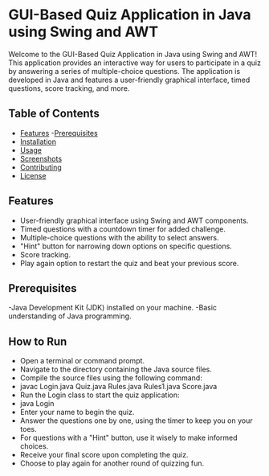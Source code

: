 # GUI-Based Quiz Application in Java using Swing and AWT

Welcome to the GUI-Based Quiz Application in Java using Swing and AWT! This application provides an interactive way for users to participate in a quiz by answering a series of multiple-choice questions. The application is developed in Java and features a user-friendly graphical interface, timed questions, score tracking, and more.

## Table of Contents

- [Features](#features)
-[Prerequisites](#prerequisites)
- [Installation](#installation)
- [Usage](#usage)
- [Screenshots](#screenshots)
- [Contributing](#contributing)
- [License](#license)

## Features

- User-friendly graphical interface using Swing and AWT components.
- Timed questions with a countdown timer for added challenge.
- Multiple-choice questions with the ability to select answers.
- "Hint" button for narrowing down options on specific questions.
- Score tracking.
- Play again option to restart the quiz and beat your previous score.

## Prerequisites
-Java Development Kit (JDK) installed on your machine.
-Basic understanding of Java programming.

## How to Run
- Open a terminal or command prompt.
- Navigate to the directory containing the Java source files.
- Compile the source files using the following command:
- javac Login.java Quiz.java Rules.java Rules1.java Score.java
- Run the Login class to start the quiz application:
- java Login
- Enter your name to begin the quiz.
- Answer the questions one by one, using the timer to keep you on your toes.
- For questions with a "Hint" button, use it wisely to make informed choices.
- Receive  your final score upon completing the quiz.
- Choose to play again for another round of quizzing fun.


